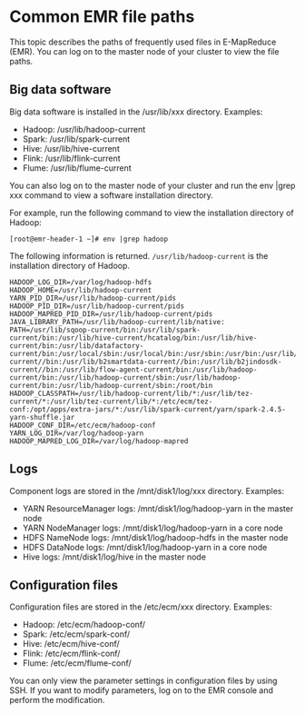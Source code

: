 # Common EMR file paths

This topic describes the paths of frequently used files in E-MapReduce \(EMR\). You can log on to the master node of your cluster to view the file paths.

## Big data software

Big data software is installed in the /usr/lib/xxx directory. Examples:

-   Hadoop: /usr/lib/hadoop-current
-   Spark: /usr/lib/spark-current
-   Hive: /usr/lib/hive-current
-   Flink: /usr/lib/flink-current
-   Flume: /usr/lib/flume-current

You can also log on to the master node of your cluster and run the env \|grep xxx command to view a software installation directory.

For example, run the following command to view the installation directory of Hadoop:

```
[root@emr-header-1 ~]# env |grep hadoop
```

The following information is returned. `/usr/lib/hadoop-current` is the installation directory of Hadoop.

```
HADOOP_LOG_DIR=/var/log/hadoop-hdfs
HADOOP_HOME=/usr/lib/hadoop-current
YARN_PID_DIR=/usr/lib/hadoop-current/pids
HADOOP_PID_DIR=/usr/lib/hadoop-current/pids
HADOOP_MAPRED_PID_DIR=/usr/lib/hadoop-current/pids
JAVA_LIBRARY_PATH=/usr/lib/hadoop-current/lib/native:
PATH=/usr/lib/sqoop-current/bin:/usr/lib/spark-current/bin:/usr/lib/hive-current/hcatalog/bin:/usr/lib/hive-current/bin:/usr/lib/datafactory-current/bin:/usr/local/sbin:/usr/local/bin:/usr/sbin:/usr/bin:/usr/lib/b2monitor-current//bin:/usr/lib/b2smartdata-current//bin:/usr/lib/b2jindosdk-current//bin:/usr/lib/flow-agent-current/bin:/usr/lib/hadoop-current/bin:/usr/lib/hadoop-current/sbin:/usr/lib/hadoop-current/bin:/usr/lib/hadoop-current/sbin:/root/bin
HADOOP_CLASSPATH=/usr/lib/hadoop-current/lib/*:/usr/lib/tez-current/*:/usr/lib/tez-current/lib/*:/etc/ecm/tez-conf:/opt/apps/extra-jars/*:/usr/lib/spark-current/yarn/spark-2.4.5-yarn-shuffle.jar
HADOOP_CONF_DIR=/etc/ecm/hadoop-conf
YARN_LOG_DIR=/var/log/hadoop-yarn
HADOOP_MAPRED_LOG_DIR=/var/log/hadoop-mapred
```

## Logs

Component logs are stored in the /mnt/disk1/log/xxx directory. Examples:

-   YARN ResourceManager logs: /mnt/disk1/log/hadoop-yarn in the master node
-   YARN NodeManager logs: /mnt/disk1/log/hadoop-yarn in a core node
-   HDFS NameNode logs: /mnt/disk1/log/hadoop-hdfs in the master node
-   HDFS DataNode logs: /mnt/disk1/log/hadoop-yarn in a core node
-   Hive logs: /mnt/disk1/log/hive in the master node

## Configuration files

Configuration files are stored in the /etc/ecm/xxx directory. Examples:

-   Hadoop: /etc/ecm/hadoop-conf/
-   Spark: /etc/ecm/spark-conf/
-   Hive: /etc/ecm/hive-conf/
-   Flink: /etc/ecm/flink-conf/
-   Flume: /etc/ecm/flume-conf/

You can only view the parameter settings in configuration files by using SSH. If you want to modify parameters, log on to the EMR console and perform the modification.

